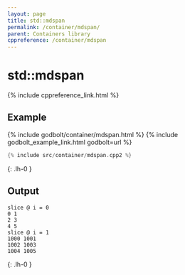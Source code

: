 ```yaml
---
layout: page
title: std::mdspan
permalink: /container/mdspan/
parent: Containers library
cppreference: /container/mdspan
---
```

# std::mdspan

{% include cppreference_link.html %}

## Example

{% include godbolt/container/mdspan.html %}
{% include godbolt_example_link.html godbolt=url %}

```cpp
{% include src/container/mdspan.cpp2 %}
```
{: .lh-0 }

## Output

```
slice @ i = 0
0 1 
2 3 
4 5 
slice @ i = 1
1000 1001 
1002 1003 
1004 1005 
```
{: .lh-0 }
